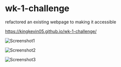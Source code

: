 # wk-1-challenge 

refactored an existing webpage to making it accessible

https://kingkevin05.github.io/wk-1-challenge/

![Screenshot1](https://user-images.githubusercontent.com/75460766/106710986-afe89380-65ab-11eb-84b3-3e7358a119e9.png)

![Screenshot2](https://user-images.githubusercontent.com/75460766/106711152-ef16e480-65ab-11eb-8307-4999e60c6c29.png)

![Screenshot3](https://user-images.githubusercontent.com/75460766/106711168-f4742f00-65ab-11eb-92fa-35ab95340395.png)